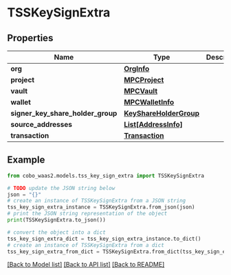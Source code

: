 # TSSKeySignExtra


## Properties

Name | Type | Description | Notes
------------ | ------------- | ------------- | -------------
**org** | [**OrgInfo**](OrgInfo.md) |  | [optional] 
**project** | [**MPCProject**](MPCProject.md) |  | [optional] 
**vault** | [**MPCVault**](MPCVault.md) |  | [optional] 
**wallet** | [**MPCWalletInfo**](MPCWalletInfo.md) |  | [optional] 
**signer_key_share_holder_group** | [**KeyShareHolderGroup**](KeyShareHolderGroup.md) |  | [optional] 
**source_addresses** | [**List[AddressInfo]**](AddressInfo.md) |  | [optional] 
**transaction** | [**Transaction**](Transaction.md) |  | [optional] 

## Example

```python
from cobo_waas2.models.tss_key_sign_extra import TSSKeySignExtra

# TODO update the JSON string below
json = "{}"
# create an instance of TSSKeySignExtra from a JSON string
tss_key_sign_extra_instance = TSSKeySignExtra.from_json(json)
# print the JSON string representation of the object
print(TSSKeySignExtra.to_json())

# convert the object into a dict
tss_key_sign_extra_dict = tss_key_sign_extra_instance.to_dict()
# create an instance of TSSKeySignExtra from a dict
tss_key_sign_extra_from_dict = TSSKeySignExtra.from_dict(tss_key_sign_extra_dict)
```
[[Back to Model list]](../README.md#documentation-for-models) [[Back to API list]](../README.md#documentation-for-api-endpoints) [[Back to README]](../README.md)


